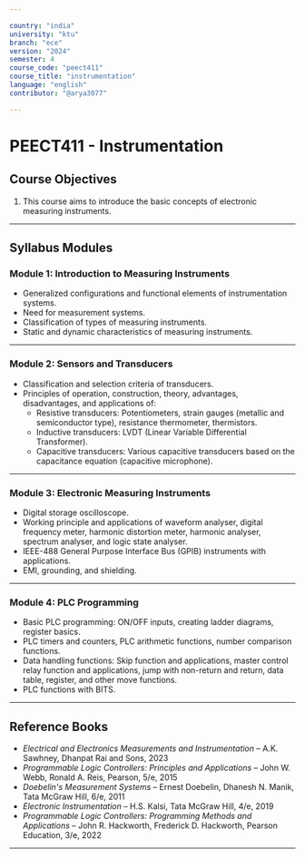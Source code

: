 ```yaml
---

country: "india"
university: "ktu"
branch: "ece"
version: "2024"
semester: 4
course_code: "peect411"
course_title: "instrumentation"
language: "english"
contributor: "@arya3077"

---
```


# PEECT411 - Instrumentation

## Course Objectives

1. This course aims to introduce the basic concepts of electronic measuring instruments.

---

## Syllabus Modules

### Module 1: Introduction to Measuring Instruments
- Generalized configurations and functional elements of instrumentation systems.  
- Need for measurement systems.  
- Classification of types of measuring instruments.  
- Static and dynamic characteristics of measuring instruments.

---

### Module 2: Sensors and Transducers
- Classification and selection criteria of transducers.  
- Principles of operation, construction, theory, advantages, disadvantages, and applications of:  
  - Resistive transducers: Potentiometers, strain gauges (metallic and semiconductor type), resistance thermometer, thermistors.  
  - Inductive transducers: LVDT (Linear Variable Differential Transformer).  
  - Capacitive transducers: Various capacitive transducers based on the capacitance equation (capacitive microphone).

---

### Module 3: Electronic Measuring Instruments
- Digital storage oscilloscope.  
- Working principle and applications of waveform analyser, digital frequency meter, harmonic distortion meter, harmonic analyser, spectrum analyser, and logic state analyser.  
- IEEE-488 General Purpose Interface Bus (GPIB) instruments with applications.  
- EMI, grounding, and shielding.

---

### Module 4: PLC Programming
- Basic PLC programming: ON/OFF inputs, creating ladder diagrams, register basics.  
- PLC timers and counters, PLC arithmetic functions, number comparison functions.  
- Data handling functions: Skip function and applications, master control relay function and applications, jump with non-return and return, data table, register, and other move functions.  
- PLC functions with BITS.

---

## Reference Books

- *Electrical and Electronics Measurements and Instrumentation* – A.K. Sawhney, Dhanpat Rai and Sons, 2023  
- *Programmable Logic Controllers: Principles and Applications* – John W. Webb, Ronald A. Reis, Pearson, 5/e, 2015  
- *Doebelin's Measurement Systems* – Ernest Doebelin, Dhanesh N. Manik, Tata McGraw Hill, 6/e, 2011  
- *Electronic Instrumentation* – H.S. Kalsi, Tata McGraw Hill, 4/e, 2019  
- *Programmable Logic Controllers: Programming Methods and Applications* – John R. Hackworth, Frederick D. Hackworth, Pearson Education, 3/e, 2022  

---
